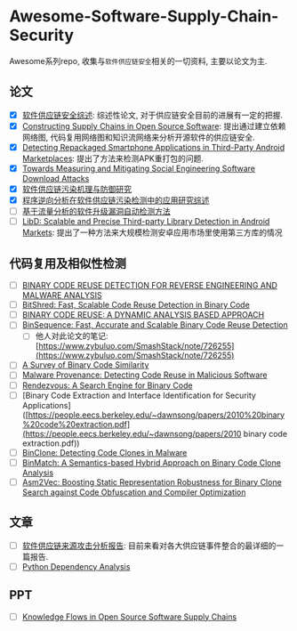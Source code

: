 # Awesome-Software-Supply-Chain-Security

Awesome系列repo, 收集与`软件供应链安全`相关的一切资料, 主要以论文为主.

## 论文

- [x] [软件供应链安全综述](http://jcs.iie.ac.cn/xxaqxb/ch/reader/view_abstract.aspx?file_no=20200106&flag=1): 综述性论文, 对于供应链安全目前的进展有一定的把握.
- [x] [Constructing Supply Chains in Open Source Software](https://dl.acm.org/doi/pdf/10.1145/3183440.3183454): 提出通过建立依赖网络图, 代码复用网络图和知识流网络来分析开源软件的供应链安全.
- [x] [Detecting Repackaged Smartphone Applications in Third-Party Android Marketplaces](https://www.csc2.ncsu.edu/faculty/xjiang4/pubs/CODASPY12.pdf): 提出了方法来检测APK重打包的问题.
- [x] [Towards Measuring and Mitigating Social Engineering Software Download Attacks](https://www.usenix.org/system/files/conference/usenixsecurity16/sec16_paper_nelms.pdf)
- [x] [软件供应链污染机理与防御研究](http://gb.oversea.cnki.net/KCMS/detail/detail.aspx?filename=1018097481.nh&dbcode=CMFD&dbname=CMFDREF)
- [x] [程序逆向分析在软件供应链污染检测中的应用研究综述](http://www.cnki.com.cn/Article/CJFDTotal-JSJY202001018.htm)
- [ ] [基于流量分析的软件升级漏洞自动检测方法](http://www.infocomm-journal.com/cjnis/CN/10.11959/j.issn.2096-109x.2020004)
- [ ] [LibD: Scalable and Precise Third-party Library Detection in Android Markets](https://faculty.ist.psu.edu/wu/papers/LibD-TSE-18.pdf): 提出了一种方法来大规模检测安卓应用市场里使用第三方库的情况

## 代码复用及相似性检测

- [ ] [BINARY CODE REUSE DETECTION FOR REVERSE ENGINEERING AND MALWARE ANALYSIS](https://pdfs.semanticscholar.org/910d/077c4f025e0866d79f8aa7e5c737f5db9894.pdf)
- [ ] [BitShred: Fast, Scalable Code Reuse Detection in Binary Code](http://users.ece.cmu.edu/~jiyongj/papers/cmu-cylab-10-006.pdf)
- [ ] [BINARY CODE REUSE: A DYNAMIC ANALYSIS BASED APPROACH](http://dl.icdst.org/pdfs/files/453e177f09099a3df22381e21b022c1a.pdf)
- [ ] [BinSequence: Fast, Accurate and Scalable Binary Code Reuse Detection](https://users.encs.concordia.ca/~youssef/Publications/Papers/AsiaCCS2017.pdf)
  - [ ] 他人对此论文的笔记: [https://www.zybuluo.com/SmashStack/note/726255](https://www.zybuluo.com/SmashStack/note/726255)
- [ ] [A Survey of Binary Code Similarity](https://arxiv.org/pdf/1909.11424.pdf)
- [ ] [Malware Provenance: Detecting Code Reuse in Malicious Software](https://mountainscholar.org/bitstream/handle/10976/166579/Upchurch_uccs_0892D_10154.pdf?sequence=1)
- [ ] [Rendezvous: A Search Engine for Binary Code](https://www.cl.cam.ac.uk/~rja14/Papers/rendezvous.pdf)
- [ ] [Binary Code Extraction and Interface Identification for Security Applications]([https://people.eecs.berkeley.edu/~dawnsong/papers/2010%20binary%20code%20extraction.pdf](https://people.eecs.berkeley.edu/~dawnsong/papers/2010 binary code extraction.pdf))
- [ ] [BinClone: Detecting Code Clones in Malware](https://cradpdf.drdc-rddc.gc.ca/PDFS/unc194/p800686_A1b.pdf)
- [ ] [BinMatch: A Semantics-based Hybrid Approach on Binary Code Clone Analysis](https://arxiv.org/pdf/1808.06216.pdf)
- [ ] [Asm2Vec: Boosting Static Representation Robustness for Binary Clone Search against Code Obfuscation and Compiler Optimization](http://dmas.lab.mcgill.ca/fung/pub/DFC19sp.pdf)

## 文章

- [ ] [软件供应链来源攻击分析报告](https://www.freebuf.com/articles/paper/147403.html): 目前来看对各大供应链事件整合的最详细的一篇报告.
- [ ] [Python Dependency Analysis](http://kgullikson88.github.io/blog/pypi-analysis.html)

## PPT

- [ ] [Knowledge Flows in Open Source Software Supply Chains](http://mockus.us/papers/nasac17.pdf)
